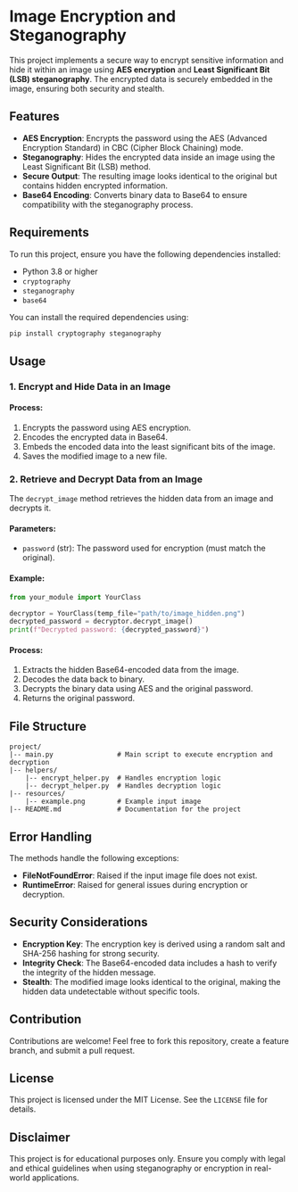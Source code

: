 # Image Encryption and Steganography

This project implements a secure way to encrypt sensitive information and hide it within an image using **AES encryption** and **Least Significant Bit (LSB) steganography**. The encrypted data is securely embedded in the image, ensuring both security and stealth.

## Features

- **AES Encryption**: Encrypts the password using the AES (Advanced Encryption Standard) in CBC (Cipher Block Chaining) mode.
- **Steganography**: Hides the encrypted data inside an image using the Least Significant Bit (LSB) method.
- **Secure Output**: The resulting image looks identical to the original but contains hidden encrypted information.
- **Base64 Encoding**: Converts binary data to Base64 to ensure compatibility with the steganography process.

## Requirements

To run this project, ensure you have the following dependencies installed:

- Python 3.8 or higher
- `cryptography`
- `steganography`
- `base64`

You can install the required dependencies using:

```bash
pip install cryptography steganography
```

## Usage

### 1. Encrypt and Hide Data in an Image

#### Process:
1. Encrypts the password using AES encryption.
2. Encodes the encrypted data in Base64.
3. Embeds the encoded data into the least significant bits of the image.
4. Saves the modified image to a new file.

### 2. Retrieve and Decrypt Data from an Image

The `decrypt_image` method retrieves the hidden data from an image and decrypts it.

#### Parameters:
- `password` (str): The password used for encryption (must match the original).

#### Example:

```python
from your_module import YourClass

decryptor = YourClass(temp_file="path/to/image_hidden.png")
decrypted_password = decryptor.decrypt_image()
print(f"Decrypted password: {decrypted_password}")
```

#### Process:
1. Extracts the hidden Base64-encoded data from the image.
2. Decodes the data back to binary.
3. Decrypts the binary data using AES and the original password.
4. Returns the original password.

## File Structure

```plaintext
project/
|-- main.py                # Main script to execute encryption and decryption
|-- helpers/
    |-- encrypt_helper.py  # Handles encryption logic
    |-- decrypt_helper.py  # Handles decryption logic
|-- resources/
    |-- example.png        # Example input image
|-- README.md              # Documentation for the project
```

## Error Handling

The methods handle the following exceptions:
- **FileNotFoundError**: Raised if the input image file does not exist.
- **RuntimeError**: Raised for general issues during encryption or decryption.

## Security Considerations

- **Encryption Key**: The encryption key is derived using a random salt and SHA-256 hashing for strong security.
- **Integrity Check**: The Base64-encoded data includes a hash to verify the integrity of the hidden message.
- **Stealth**: The modified image looks identical to the original, making the hidden data undetectable without specific tools.

## Contribution

Contributions are welcome! Feel free to fork this repository, create a feature branch, and submit a pull request.

## License

This project is licensed under the MIT License. See the `LICENSE` file for details.

## Disclaimer

This project is for educational purposes only. Ensure you comply with legal and ethical guidelines when using steganography or encryption in real-world applications.
